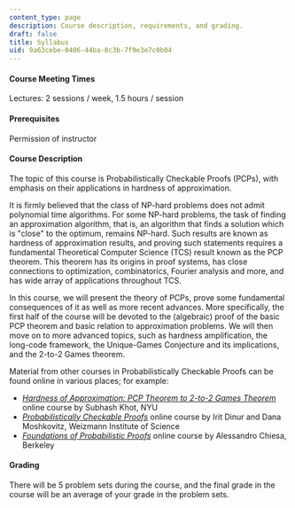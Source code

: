 ```yaml
---
content_type: page
description: Course description, requirements, and grading.
draft: false
title: Syllabus
uid: 9a63cebe-0406-44ba-8c3b-7f9e3e7c0b04
---
```

#### Course Meeting Times

Lectures: 2 sessions / week, 1.5 hours / session

#### Prerequisites

Permission of instructor

#### Course Description

The topic of this course is Probabilistically Checkable Proofs (PCPs), with emphasis on their applications in hardness of approximation. 

It is firmly believed that the class of NP-hard problems does not admit polynomial time algorithms. For some NP-hard problems, the task of finding an approximation algorithm, that is, an algorithm that finds a solution which is "close" to the optimum, remains NP-hard. Such results are known as hardness of approximation results, and proving such statements requires a fundamental Theoretical Computer Science (TCS) result known as the PCP theorem. This theorem has its origins in proof systems, has close connections to optimization, combinatorics, Fourier analysis and more, and has wide array of applications throughout TCS. 

In this course, we will present the theory of PCPs, prove some fundamental consequences of it as well as more recent advances. More specifically, the first half of the course will be devoted to the (algebraic) proof of the basic PCP theorem and basic relation to approximation problems. We will then move on to more advanced topics, such as hardness amplification, the long-code framework, the Unique-Games Conjecture and its implications, and the 2-to-2 Games theorem. 

Material from other courses in Probabilistically Checkable Proofs can be found online in various places; for example: 

- [*Hardness of Approximation: PCP Theorem to 2-to-2 Games Theorem*](https://cs.nyu.edu/~khot/PCP-Spring20.html) online course by Subhash Khot, NYU
- [*Probabilistically Checkable Proofs*](https://people.csail.mit.edu/dmoshkov/courses/pcp/index.html#:~:text=Course%20Summary,of%20queries%20to%20the%20proof.) online course by Irit Dinur and Dana Moshkovitz, Weizmann Institute of Science
- [*Foundations of Probabilistic Proofs*](https://people.eecs.berkeley.edu/~alexch/classes/CS294-F2020.html) online course by Alessandro Chiesa, Berkeley

#### Grading 

There will be 5 problem sets during the course, and the final grade in the course will be an average of your grade in the problem sets.
